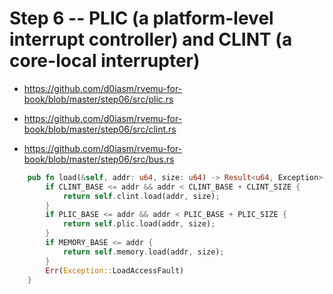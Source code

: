 # Step 6 -- PLIC (a platform-level interrupt controller) and CLINT (a core-local interrupter)

* https://github.com/d0iasm/rvemu-for-book/blob/master/step06/src/plic.rs
* https://github.com/d0iasm/rvemu-for-book/blob/master/step06/src/clint.rs

* https://github.com/d0iasm/rvemu-for-book/blob/master/step06/src/bus.rs

```rust
    pub fn load(&self, addr: u64, size: u64) -> Result<u64, Exception> {
        if CLINT_BASE <= addr && addr < CLINT_BASE + CLINT_SIZE {
            return self.clint.load(addr, size);
        }
        if PLIC_BASE <= addr && addr < PLIC_BASE + PLIC_SIZE {
            return self.plic.load(addr, size);
        }
        if MEMORY_BASE <= addr {
            return self.memory.load(addr, size);
        }
        Err(Exception::LoadAccessFault)
    }
```
